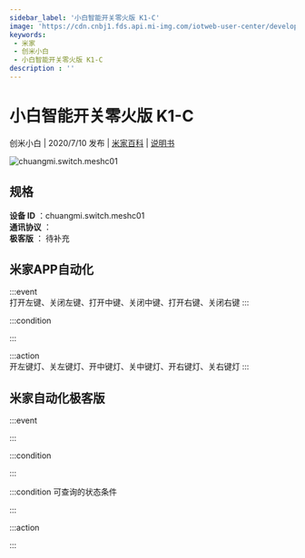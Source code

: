 ```yaml
---
sidebar_label: '小白智能开关零火版 K1-C'
image: 'https://cdn.cnbj1.fds.api.mi-img.com/iotweb-user-center/developer_1679047615522oAF0thqw.png?GalaxyAccessKeyId=AKVGLQWBOVIRQ3XLEW&Expires=9223372036854775807&Signature=W6hZWrtmtRgLEM7UWH43ZYS2gac='
keywords: 
 - 米家
 - 创米小白
 - 小白智能开关零火版 K1-C
description : ''
---
```

# 小白智能开关零火版 K1-C

创米小白 | 2020/7/10 发布 | [米家百科](https://home.mi.com/webapp/content/baike/product/index.html?model=chuangmi.switch.meshc01) | [说明书](https://home.mi.com/views/introduction.html?model=chuangmi.switch.meshc01&region=cn)

![chuangmi.switch.meshc01](https://cdn.cnbj1.fds.api.mi-img.com/iotweb-user-center/developer_1679047615522oAF0thqw.png?GalaxyAccessKeyId=AKVGLQWBOVIRQ3XLEW&Expires=9223372036854775807&Signature=W6hZWrtmtRgLEM7UWH43ZYS2gac=)

## 规格  
> 
**设备 ID** ：chuangmi.switch.meshc01  
**通讯协议** ：  
**极客版**  ： 待补充 


## 米家APP自动化  

:::event  
打开左键、关闭左键、打开中键、关闭中键、打开右键、关闭右键
:::

:::condition  

:::

:::action   
开左键灯、关左键灯、开中键灯、关中键灯、开右键灯、关右键灯
:::

## 米家自动化极客版  

:::event  

:::

:::condition  

:::

:::condition 可查询的状态条件  

:::

:::action  

:::

        
